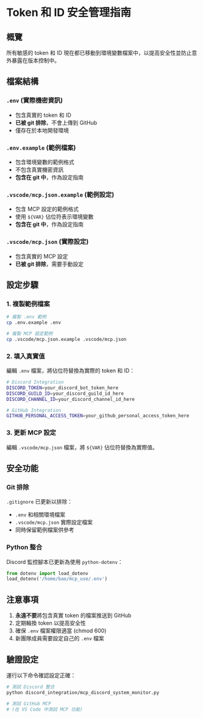 # Token 和 ID 安全管理指南

## 概覽
所有敏感的 token 和 ID 現在都已移動到環境變數檔案中，以提高安全性並防止意外暴露在版本控制中。

## 檔案結構

### `.env` (實際機密資訊)
- 包含真實的 token 和 ID
- **已被 git 排除**，不會上傳到 GitHub
- 僅存在於本地開發環境

### `.env.example` (範例檔案)
- 包含環境變數的範例格式
- 不包含真實機密資訊
- **包含在 git 中**，作為設定指南

### `.vscode/mcp.json.example` (範例設定)
- 包含 MCP 設定的範例格式
- 使用 `${VAR}` 佔位符表示環境變數
- **包含在 git 中**，作為設定指南

### `.vscode/mcp.json` (實際設定)
- 包含真實的 MCP 設定
- **已被 git 排除**，需要手動設定

## 設定步驟

### 1. 複製範例檔案
```bash
# 複製 .env 範例
cp .env.example .env

# 複製 MCP 設定範例  
cp .vscode/mcp.json.example .vscode/mcp.json
```

### 2. 填入真實值
編輯 `.env` 檔案，將佔位符替換為實際的 token 和 ID：

```bash
# Discord Integration
DISCORD_TOKEN=your_discord_bot_token_here
DISCORD_GUILD_ID=your_discord_guild_id_here
DISCORD_CHANNEL_ID=your_discord_channel_id_here

# GitHub Integration  
GITHUB_PERSONAL_ACCESS_TOKEN=your_github_personal_access_token_here
```

### 3. 更新 MCP 設定
編輯 `.vscode/mcp.json` 檔案，將 `${VAR}` 佔位符替換為實際值。

## 安全功能

### Git 排除
`.gitignore` 已更新以排除：
- `.env` 和相關環境檔案
- `.vscode/mcp.json` 實際設定檔案
- 同時保留範例檔案供參考

### Python 整合
Discord 監控腳本已更新為使用 `python-dotenv`：
```python
from dotenv import load_dotenv
load_dotenv('/home/bao/mcp_use/.env')
```

## 注意事項

1. **永遠不要**將包含真實 token 的檔案推送到 GitHub
2. 定期輪換 token 以提高安全性
3. 確保 `.env` 檔案權限適當 (chmod 600)
4. 新團隊成員需要設定自己的 `.env` 檔案

## 驗證設定
運行以下命令確認設定正確：
```bash
# 測試 Discord 整合
python discord_integration/mcp_discord_system_monitor.py

# 測試 GitHub MCP
# (在 VS Code 中測試 MCP 功能)
```
